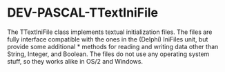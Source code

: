 DEV-PASCAL-TTextIniFile
=======================

 The TTextIniFile class implements textual initialization files. The files are fully interface compatible with the ones in the (Delphi) IniFiles unit, but provide some additional    * methods for reading and writing data other than String, Integer, and Boolean. The files do not use any operating system stuff, so they works alike in OS/2 and Windows.

